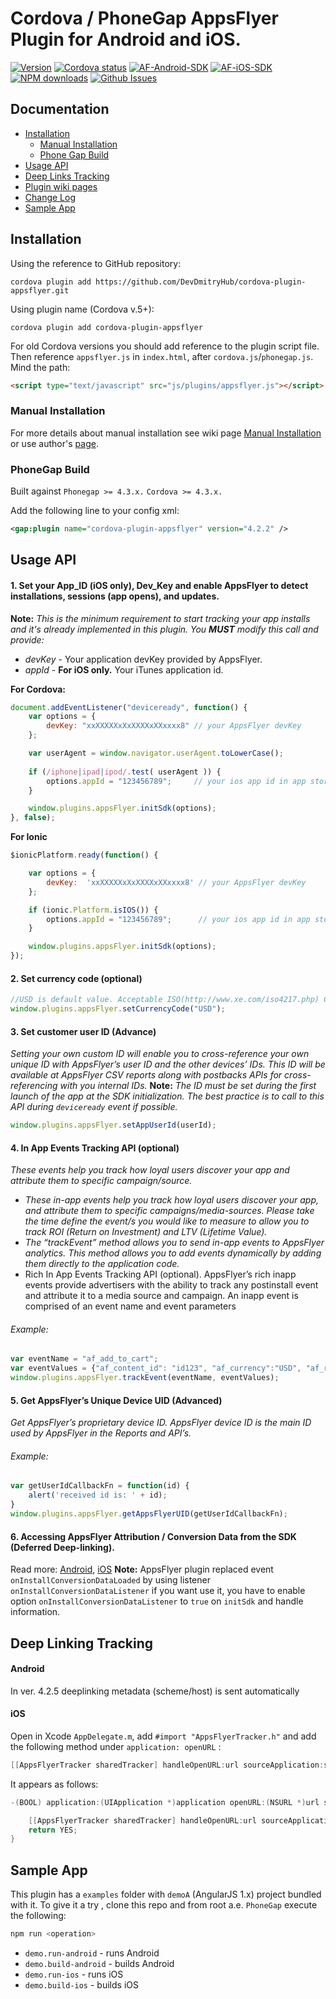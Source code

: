 # Cordova / PhoneGap AppsFlyer Plugin for Android and iOS.

[![Version](https://img.shields.io/npm/v/cordova-plugin-appsflyer.svg?style=flat)](#)
[![Cordova status](https://img.shields.io/badge/cordova-v5.x-blue.svg?style=flat)](#)
[![AF-Android-SDK](https://img.shields.io/badge/AF%20Android%20SDK-v4.6.1-blue.svg?style=flat)](#)
[![AF-iOS-SDK](https://img.shields.io/badge/AF%20iOS%20SDK-v4.5.12-blue.svg?style=flat)](#)
[![NPM downloads](https://img.shields.io/npm/dt/cordova-plugin-appsflyer.svg?style=flat)](#)
[![Github Issues](http://githubbadges.herokuapp.com/devdmitryhub/cordova-plugin-appsflyer/issues.svg)](https://github.com/devdmitryhub/cordova-plugin-appsflyer/issues)

## Documentation
- [Installation](#installation)
	- [Manual Installation](#manual-installation)
	- [Phone Gap Build](#phonegap-build)
- [Usage API](#usage-api)
- [Deep Links Tracking](#deep-linking-tracking)
- [Plugin wiki pages](https://github.com/DevDmitryHub/cordova-plugin-appsflyer/wiki)
- [Change Log](https://github.com/DevDmitryHub/cordova-plugin-appsflyer/releases)
- [Sample App](#sample-app)

## Installation

Using the reference to GitHub repository:

	cordova plugin add https://github.com/DevDmitryHub/cordova-plugin-appsflyer.git

Using plugin name (Cordova v.5+):

	cordova plugin add cordova-plugin-appsflyer


For old Cordova versions you should add reference to the plugin script file.
Then reference `appsflyer.js` in `index.html`, after `cordova.js`/`phonegap.js`.
Mind the path:

```html
<script type="text/javascript" src="js/plugins/appsflyer.js"></script>
```

### Manual Installation

For more details about manual installation see wiki page [Manual Installation](https://github.com/DevDmitryHub/cordova-plugin-appsflyer/wiki/Manual-installation) or use author's [page](https://github.com/AppsFlyerSDK/PhoneGap#manual-installation).

### PhoneGap Build
Built against `Phonegap >= 4.3.x.` `Cordova >= 4.3.x.`

Add the following line to your config xml:

```xml
<gap:plugin name="cordova-plugin-appsflyer" version="4.2.2" />
```

## Usage API

#### 1\. Set your App_ID (iOS only), Dev_Key and enable AppsFlyer to detect installations, sessions (app opens), and updates.
**Note:** *This is the minimum requirement to start tracking your app installs and it's already implemented in this plugin. You **_MUST_** modify this call and provide:*

- *devKey* - Your application devKey provided by AppsFlyer.
- *appId*  - **For iOS only.** Your iTunes application id.

**For Cordova:**

```javascript
document.addEventListener("deviceready", function() {
    var options = {
        devKey: "xxXXXXXxXxXXXXxXXxxxx8" // your AppsFlyer devKey
    };

    var userAgent = window.navigator.userAgent.toLowerCase();
                          
    if (/iphone|ipad|ipod/.test( userAgent )) {
        options.appId = "123456789";     // your ios app id in app store
    }

    window.plugins.appsFlyer.initSdk(options);
}, false);
```

**For Ionic**

```javascript
$ionicPlatform.ready(function() {

    var options = {
        devKey:  'xxXXXXXxXxXXXXxXXxxxx8' // your AppsFlyer devKey
    };

    if (ionic.Platform.isIOS()) {
        options.appId = "123456789";      // your ios app id in app store
    }

    window.plugins.appsFlyer.initSdk(options);
});
```


#### 2\. Set currency code (optional)
```javascript
//USD is default value. Acceptable ISO(http://www.xe.com/iso4217.php) Currency codes here. Examples:
window.plugins.appsFlyer.setCurrencyCode("USD");
```
#### 3\. Set customer user ID (Advance)
*Setting your own custom ID will enable you to cross-reference your own unique ID with AppsFlyer’s user ID and the
other devices’ IDs. This ID will be available at AppsFlyer CSV reports along with postbacks APIs for cross-referencing
with you internal IDs.*
**Note:** *The ID must be set during the first launch of the app at the SDK initialization. The best practice is to call to this API during `deviceready` event if possible.*
```javascript
window.plugins.appsFlyer.setAppUserId(userId);
```
#### 4\. In App Events Tracking API (optional)
*These events help you track how loyal users discover your app and attribute them to specific campaign/source.*
- *These in-app events help you track how loyal users discover your app, and attribute them to specific
campaigns/media-sources. Please take the time define the event/s you would like to measure to allow you
to track ROI (Return on Investment) and LTV (Lifetime Value).*
- *The “trackEvent” method allows you to send in-app events to AppsFlyer analytics. This method allows you to
add events dynamically by adding them directly to the application code.*
- Rich In App Events Tracking API (optional).
AppsFlyer’s rich in­app events provide advertisers with the ability to track any post­install event and attribute it to a media source and campaign.
An in­app event is comprised of an event name and event parameters

###### Example:
```javascript
var eventName = "af_add_to_cart";
var eventValues = {"af_content_id": "id123", "af_currency":"USD", "af_revenue": "2"};
window.plugins.appsFlyer.trackEvent(eventName, eventValues);
```
#### 5\. Get AppsFlyer’s Unique Device UID (Advanced)
*Get AppsFlyer’s proprietary device ID. AppsFlyer device ID is the main ID used by AppsFlyer in the Reports and API’s.*
###### Example:
```javascript
var getUserIdCallbackFn = function(id) {
    alert('received id is: ' + id);
}
window.plugins.appsFlyer.getAppsFlyerUID(getUserIdCallbackFn);
```
#### 6\. Accessing AppsFlyer Attribution / Conversion Data from the SDK (Deferred Deep-linking).
Read more: [Android](http://support.appsflyer.com/entries/69796693-Accessing-AppsFlyer-Attribution-Conversion-Data-from-the-SDK-Deferred-Deep-linking-), [iOS](http://support.appsflyer.com/entries/22904293-Testing-AppsFlyer-iOS-SDK-Integration-Before-Submitting-to-the-App-Store-)
**Note:** AppsFlyer plugin replaced event `onInstallConversionDataLoaded` by using listener `onInstallConversionDataListener` if you want use it,
you have to enable option `onInstallConversionDataListener` to `true` on `initSdk` and handle information.

## Deep Linking Tracking

#### Android
In ver. 4.2.5 deeplinking metadata (scheme/host) is sent automatically

#### iOS

Open in Xcode `AppDelegate.m`, add `#import "AppsFlyerTracker.h"` and add the following method under `application: openURL` :

```objective-c
[[AppsFlyerTracker sharedTracker] handleOpenURL:url sourceApplication:sourceApplication withAnnotation:annotation];
```

It appears as follows:

```objective-c
-(BOOL) application:(UIApplication *)application openURL:(NSURL *)url sourceApplication:(NSString *)sourceApplication annotation:(id)annotation {

    [[AppsFlyerTracker sharedTracker] handleOpenURL:url sourceApplication:sourceApplication withAnnotation:annotation];
    return YES;
}
```


## Sample App

This plugin has a `examples` folder with `demoA` (AngularJS 1.x) project bundled with it. To give it a try , clone this repo and from root a.e. `PhoneGap` execute the following:

```sh
npm run <operation>
```
  -  `demo.run-android` - runs Android
  -  `demo.build-android` - builds Android
  -  `demo.run-ios` - runs iOS
  -  `demo.build-ios` - builds iOS